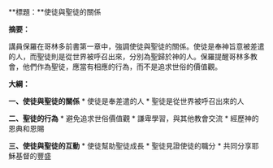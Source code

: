**標題：**使徒與聖徒的關係

**摘要：**

講員保羅在哥林多前書第一章中，強調使徒與聖徒的關係。使徒是奉神旨意被差遣的人，而聖徒則是從世界被呼召出來，分別為聖歸於神的人。保羅提醒哥林多教會，他們作為聖徒，應當有相應的行為，而不是追求世俗的價值觀。

**大綱：**

**一、使徒與聖徒的關係**
    * 使徒是奉差遣的人
    * 聖徒是從世界被呼召出來的人

**二、聖徒的行為**
    * 避免追求世俗價值觀
    * 謙卑學習，與其他教會交流
    * 經歷神的恩典和恩賜

**三、使徒與聖徒的互動**
    * 使徒幫助聖徒成長
    * 聖徒見證使徒的職分
    * 共同分享耶穌基督的豐盛